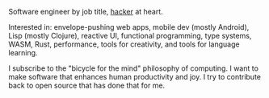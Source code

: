 Software engineer by job title, [hacker](https://en.wikipedia.org/wiki/Hacker_culture#cite_ref-7) at heart.

Interested in: envelope-pushing web apps, mobile dev (mostly Android), Lisp (mostly Clojure), reactive UI, functional programming, type systems, WASM, Rust, performance, tools for creativity, and tools for language learning.

I subscribe to the "bicycle for the mind" philosophy of computing. I want to make software that enhances human productivity and joy. I try to contribute back to open source that has done that for me.
